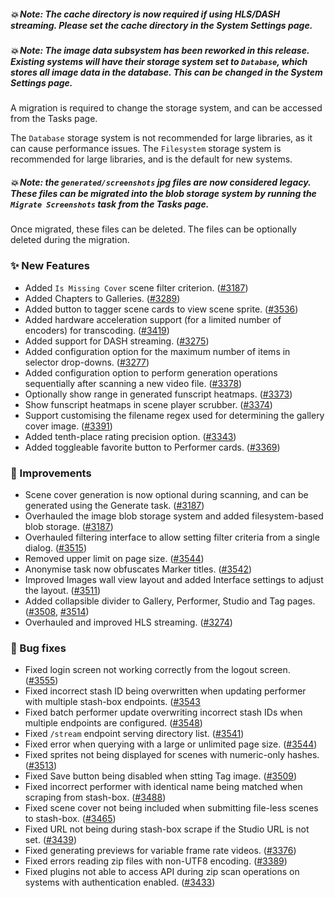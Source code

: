 ##### 💥 Note: The cache directory is now required if using HLS/DASH streaming. Please set the cache directory in the System Settings page.

##### 💥 Note: The image data subsystem has been reworked in this release. Existing systems will have their storage system set to `Database`, which stores all image data in the database. This can be changed in the System Settings page. 

A migration is required to change the storage system, and can be accessed from the Tasks page.

The `Database` storage system is not recommended for large libraries, as it can cause performance issues. The `Filesystem` storage system is recommended for large libraries, and is the default for new systems.

##### 💥 Note: the `generated/screenshots` jpg files are now considered legacy. These files can be migrated into the blob storage system by running the `Migrate Screenshots` task from the Tasks page. 

Once migrated, these files can be deleted. The files can be optionally deleted during the migration.

### ✨ New Features
* Added `Is Missing Cover` scene filter criterion. ([#3187](https://github.com/stashapp/stash/pull/3187))
* Added Chapters to Galleries. ([#3289](https://github.com/stashapp/stash/pull/3289))
* Added button to tagger scene cards to view scene sprite. ([#3536](https://github.com/stashapp/stash/pull/3536))
* Added hardware acceleration support (for a limited number of encoders) for transcoding. ([#3419](https://github.com/stashapp/stash/pull/3419))
* Added support for DASH streaming. ([#3275](https://github.com/stashapp/stash/pull/3275))
* Added configuration option for the maximum number of items in selector drop-downs. ([#3277](https://github.com/stashapp/stash/pull/3277))
* Added configuration option to perform generation operations sequentially after scanning a new video file. ([#3378](https://github.com/stashapp/stash/pull/3378))
* Optionally show range in generated funscript heatmaps. ([#3373](https://github.com/stashapp/stash/pull/3373))
* Show funscript heatmaps in scene player scrubber. ([#3374](https://github.com/stashapp/stash/pull/3374))
* Support customising the filename regex used for determining the gallery cover image. ([#3391](https://github.com/stashapp/stash/pull/3391))
* Added tenth-place rating precision option. ([#3343](https://github.com/stashapp/stash/pull/3343))
* Added toggleable favorite button to Performer cards. ([#3369](https://github.com/stashapp/stash/pull/3369))

### 🎨 Improvements
* Scene cover generation is now optional during scanning, and can be generated using the Generate task. ([#3187](https://github.com/stashapp/stash/pull/3187))
* Overhauled the image blob storage system and added filesystem-based blob storage. ([#3187](https://github.com/stashapp/stash/pull/3187))
* Overhauled filtering interface to allow setting filter criteria from a single dialog. ([#3515](https://github.com/stashapp/stash/pull/3515))
* Removed upper limit on page size. ([#3544](https://github.com/stashapp/stash/pull/3544))
* Anonymise task now obfuscates Marker titles. ([#3542](https://github.com/stashapp/stash/pull/3542))
* Improved Images wall view layout and added Interface settings to adjust the layout. ([#3511](https://github.com/stashapp/stash/pull/3511))
* Added collapsible divider to Gallery, Performer, Studio and Tag pages. ([#3508](https://github.com/stashapp/stash/pull/3508), [#3514](https://github.com/stashapp/stash/pull/3514))
* Overhauled and improved HLS streaming. ([#3274](https://github.com/stashapp/stash/pull/3274))

### 🐛 Bug fixes
* Fixed login screen not working correctly from the logout screen. ([#3555](https://github.com/stashapp/stash/pull/3555))
* Fixed incorrect stash ID being overwritten when updating performer with multiple stash-box endpoints. ([#3543](https://github.com/stashapp/stash/pull/3543)
* Fixed batch performer update overwriting incorrect stash IDs when multiple endpoints are configured. ([#3548](https://github.com/stashapp/stash/pull/3548))
* Fixed `/stream` endpoint serving directory list. ([#3541](https://github.com/stashapp/stash/pull/3541))
* Fixed error when querying with a large or unlimited page size. ([#3544](https://github.com/stashapp/stash/pull/3544))
* Fixed sprites not being displayed for scenes with numeric-only hashes. ([#3513](https://github.com/stashapp/stash/pull/3513))
* Fixed Save button being disabled when stting Tag image. ([#3509](https://github.com/stashapp/stash/pull/3509))
* Fixed incorrect performer with identical name being matched when scraping from stash-box. ([#3488](https://github.com/stashapp/stash/pull/3488))
* Fixed scene cover not being included when submitting file-less scenes to stash-box. ([#3465](https://github.com/stashapp/stash/pull/3465))
* Fixed URL not being during stash-box scrape if the Studio URL is not set. ([#3439](https://github.com/stashapp/stash/pull/3439))
* Fixed generating previews for variable frame rate videos. ([#3376](https://github.com/stashapp/stash/pull/3376))
* Fixed errors reading zip files with non-UTF8 encoding. ([#3389](https://github.com/stashapp/stash/pull/3389))
* Fixed plugins not able to access API during zip scan operations on systems with authentication enabled. ([#3433](https://github.com/stashapp/stash/pull/3433))
